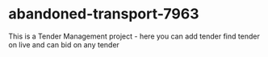 # abandoned-transport-7963
This is a Tender Management project - here you can add tender find tender on live and can bid on any tender

